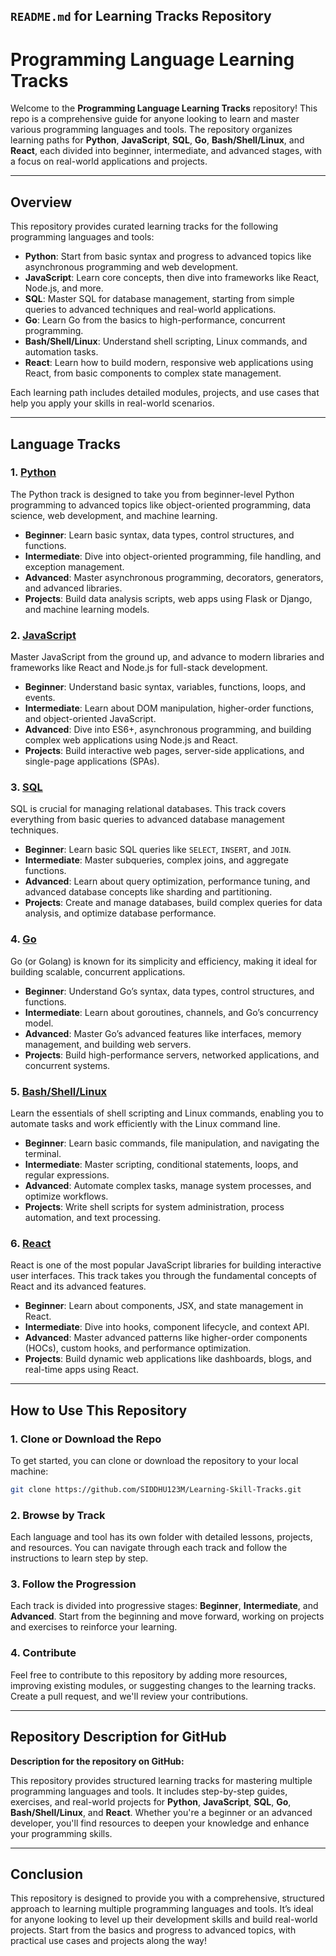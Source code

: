 ## `README.md` for Learning Tracks Repository

# Programming Language Learning Tracks

Welcome to the **Programming Language Learning Tracks** repository! This repo is a comprehensive guide for anyone looking to learn and master various programming languages and tools. The repository organizes learning paths for **Python**, **JavaScript**, **SQL**, **Go**, **Bash/Shell/Linux**, and **React**, each divided into beginner, intermediate, and advanced stages, with a focus on real-world applications and projects.

---

## Overview

This repository provides curated learning tracks for the following programming languages and tools:

- **Python**: Start from basic syntax and progress to advanced topics like asynchronous programming and web development.
- **JavaScript**: Learn core concepts, then dive into frameworks like React, Node.js, and more.
- **SQL**: Master SQL for database management, starting from simple queries to advanced techniques and real-world applications.
- **Go**: Learn Go from the basics to high-performance, concurrent programming.
- **Bash/Shell/Linux**: Understand shell scripting, Linux commands, and automation tasks.
- **React**: Learn how to build modern, responsive web applications using React, from basic components to complex state management.

Each learning path includes detailed modules, projects, and use cases that help you apply your skills in real-world scenarios.

---

## Language Tracks

### 1. **[Python](Python.md)**

The Python track is designed to take you from beginner-level Python programming to advanced topics like object-oriented programming, data science, web development, and machine learning.

- **Beginner**: Learn basic syntax, data types, control structures, and functions.
- **Intermediate**: Dive into object-oriented programming, file handling, and exception management.
- **Advanced**: Master asynchronous programming, decorators, generators, and advanced libraries.
- **Projects**: Build data analysis scripts, web apps using Flask or Django, and machine learning models.

### 2. **[JavaScript](JavaScript.md)**

Master JavaScript from the ground up, and advance to modern libraries and frameworks like React and Node.js for full-stack development.

- **Beginner**: Understand basic syntax, variables, functions, loops, and events.
- **Intermediate**: Learn about DOM manipulation, higher-order functions, and object-oriented JavaScript.
- **Advanced**: Dive into ES6+, asynchronous programming, and building complex web applications using Node.js and React.
- **Projects**: Build interactive web pages, server-side applications, and single-page applications (SPAs).

### 3. **[SQL](SQL.md)**

SQL is crucial for managing relational databases. This track covers everything from basic queries to advanced database management techniques.

- **Beginner**: Learn basic SQL queries like `SELECT`, `INSERT`, and `JOIN`.
- **Intermediate**: Master subqueries, complex joins, and aggregate functions.
- **Advanced**: Learn about query optimization, performance tuning, and advanced database concepts like sharding and partitioning.
- **Projects**: Create and manage databases, build complex queries for data analysis, and optimize database performance.

### 4. **[Go](Go-Lang.md)**

Go (or Golang) is known for its simplicity and efficiency, making it ideal for building scalable, concurrent applications.

- **Beginner**: Understand Go’s syntax, data types, control structures, and functions.
- **Intermediate**: Learn about goroutines, channels, and Go’s concurrency model.
- **Advanced**: Master Go’s advanced features like interfaces, memory management, and building web servers.
- **Projects**: Build high-performance servers, networked applications, and concurrent systems.

### 5. **[Bash/Shell/Linux](Bash-Shell-linux.md)**

Learn the essentials of shell scripting and Linux commands, enabling you to automate tasks and work efficiently with the Linux command line.

- **Beginner**: Learn basic commands, file manipulation, and navigating the terminal.
- **Intermediate**: Master scripting, conditional statements, loops, and regular expressions.
- **Advanced**: Automate complex tasks, manage system processes, and optimize workflows.
- **Projects**: Write shell scripts for system administration, process automation, and text processing.

### 6. **[React](React.md)**

React is one of the most popular JavaScript libraries for building interactive user interfaces. This track takes you through the fundamental concepts of React and its advanced features.

- **Beginner**: Learn about components, JSX, and state management in React.
- **Intermediate**: Dive into hooks, component lifecycle, and context API.
- **Advanced**: Master advanced patterns like higher-order components (HOCs), custom hooks, and performance optimization.
- **Projects**: Build dynamic web applications like dashboards, blogs, and real-time apps using React.

---

## How to Use This Repository

### 1. **Clone or Download the Repo**

To get started, you can clone or download the repository to your local machine:

```bash
git clone https://github.com/SIDDHU123M/Learning-Skill-Tracks.git
```

### 2. **Browse by Track**

Each language and tool has its own folder with detailed lessons, projects, and resources. You can navigate through each track and follow the instructions to learn step by step.

### 3. **Follow the Progression**

Each track is divided into progressive stages: **Beginner**, **Intermediate**, and **Advanced**. Start from the beginning and move forward, working on projects and exercises to reinforce your learning.

### 4. **Contribute**

Feel free to contribute to this repository by adding more resources, improving existing modules, or suggesting changes to the learning tracks. Create a pull request, and we'll review your contributions.

---

## Repository Description for GitHub

**Description for the repository on GitHub:**

This repository provides structured learning tracks for mastering multiple programming languages and tools. It includes step-by-step guides, exercises, and real-world projects for **Python**, **JavaScript**, **SQL**, **Go**, **Bash/Shell/Linux**, and **React**. Whether you're a beginner or an advanced developer, you'll find resources to deepen your knowledge and enhance your programming skills.

---

## Conclusion

This repository is designed to provide you with a comprehensive, structured approach to learning multiple programming languages and tools. It’s ideal for anyone looking to level up their development skills and build real-world projects. Start from the basics and progress to advanced topics, with practical use cases and projects along the way!
